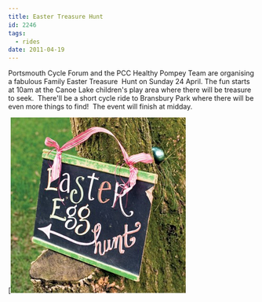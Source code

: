 ```yaml
---
title: Easter Treasure Hunt
id: 2246
tags:
  - rides
date: 2011-04-19
---
```


Portsmouth Cycle Forum and the PCC Healthy Pompey Team are organising a fabulous Family Easter Treasure  Hunt on Sunday 24 April. The fun starts at 10am at the Canoe Lake children's play area where there will be treasure to seek.  There'll be a short cycle ride to Bransbury Park where there will be even more things to find!  The event will finish at midday.

[![Easter treasure hunt](/public/assets/Easter-treasure-hunt-e1303209556158.jpg)
